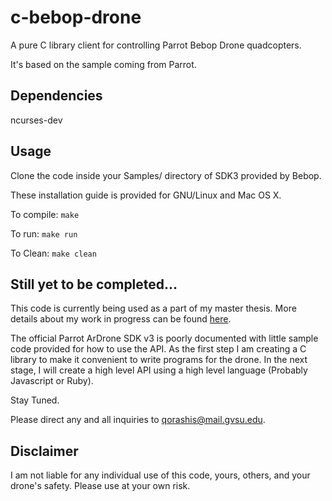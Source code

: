 # c-bebop-drone
A pure C library client for controlling Parrot Bebop Drone quadcopters.

It's based on the sample coming from Parrot.


## Dependencies
ncurses-dev

## Usage
Clone the code inside your Samples/ directory of SDK3 provided by Bebop.

These installation guide is provided for GNU/Linux and Mac OS X.

To compile:
`make`

To run: 
`make run`

To Clean: `make clean`

## Still yet to be completed...
This code is currently being used as a part of my master thesis.
More details about my work in progress can be found [here](www.slideshare.net/daqo/masters-thesis-proposal-david-qorashi).

The official Parrot ArDrone SDK v3 is poorly documented with little sample code provided for how to use the API. As the first step I am creating a C library to make it convenient to write programs for the drone. In the next stage, I will create a high level API using a high level language (Probably Javascript or Ruby). 

Stay Tuned. 

Please direct any and all inquiries to [qorashis@mail.gvsu.edu](mailto:qorashis@mail.gvsu.edu).

## Disclaimer
I am not liable for any individual use of this code, yours, others, and your drone's safety. Please use at your own risk.
